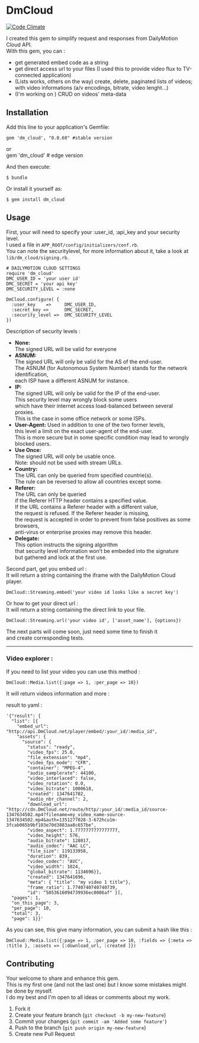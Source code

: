 # DmCloud

[![Code Climate](https://codeclimate.com/badge.png)](https://codeclimate.com/github/elentras/dm_cloud)

I created this gem to simplify request and responses from DailyMotion Cloud API.  
With this gem, you can :  
- get generated embed code as a string  
- get direct access url to your files (I used this to provide video flux to TV-connected application)  
- (Lists works, others on the way) create, delete, paginated lists of videos; with video informations (a/v encodings, bitrate, video lenght...)  
- (I'm working on ) CRUD on videos' meta-data  

## Installation

Add this line to your application's Gemfile:

    gem 'dm_cloud', "0.0.60" #stable version
or  
 	gem 'dm_cloud' # edge version
  
And then execute:

    $ bundle

Or install it yourself as:

    $ gem install dm_cloud

## Usage

First, your will need to specify your :user_id, :api_key and your security level.  
I used a file in `APP_ROOT/config/initializers/conf.rb`.  
You can note the securitylevel, for more information about it, take a look at `lib/dm_cloud/signing.rb`.  

    # DAILYMOTION CLOUD SETTINGS
    require 'dm_cloud'
    DMC_USER_ID = 'your user id'
    DMC_SECRET = 'your api key'
    DMC_SECURITY_LEVEL = :none
    
    DmCloud.configure( { 
      :user_key    =>     DMC_USER_ID,
      :secret_key =>      DMC_SECRET,
      :security_level =>  DMC_SECURITY_LEVEL
    })

Description of security levels :  

  *  **None:**  
      The signed URL will be valid for everyone  
  *  **ASNUM:**  
      The signed URL will only be valid for the AS of the end-user.  
      The ASNUM (for Autonomous System Number) stands for the network identification,  
      each ISP have a different ASNUM for instance.  
  *  **IP:**  
      The signed URL will only be valid for the IP of the end-user.  
      This security level may wrongly block some users  
      which have their internet access load-balanced between several proxies.  
      This is the case in some office network or some ISPs.  
  * **User-Agent:** 
      Used in addition to one of the two former levels,   
      this level a limit on the exact user-agent of the end-user.  
      This is more secure but in some specific condition may lead to wrongly blocked users.  
  * **Use Once:**  
      The signed URL will only be usable once.  
      Note: should not be used with stream URLs.  
  * **Country:**  
      The URL can only be queried from specified countrie(s).  
      The rule can be reversed to allow all countries except some.  
  * **Referer:**  
      The URL can only be queried   
      if the Referer HTTP header contains a specified value.  
      If the URL contains a Referer header with a different value,  
      the request is refused. If the Referer header is missing,  
      the request is accepted in order to prevent from false positives as some browsers,  
      anti-virus or enterprise proxies may remove this header.  
  * **Delegate:**  
      This option instructs the signing algorithm   
      that security level information won’t be embeded into the signature  
      but gathered and lock at the first use.  
  

Second part, get you embed url :  
It will return a string containing the iframe with the DailyMotion Cloud player.  

    DmCloud::Streaming.embed('your video id looks like a secret key')

Or how to get your direct url :  
It will return a string containing the direct link to your file.  

    DmCloud::Streaming.url('your video id', ['asset_name'], {options})

The next parts will come soon, just need some time to finish it  
and create corresponding tests.  

---
### Video explorer :  

If you need to list your video you can use this method :  

    DmCloud::Media.list({:page => 1, :per_page => 10})
It will return videos information and more :  

result to yaml :  
    
    '{"result": {  
      "list": [{  
        "embed_url": "http://api.DmCloud.net/player/embed/:your_id/:media_id",  
        "assets": {  
          "source": {  
            "status": "ready",  
            "video_fps": 25.0,  
            "file_extension": "mp4",  
            "video_fps_mode": "CFR",  
            "container": "MPEG-4",  
            "audio_samplerate": 44100,  
            "video_interlaced": false,
            "video_rotation": 0.0,  
            "video_bitrate": 1000618,  
            "created": 1347641702,  
            "audio_nbr_channel": 2,  
            "download_url": "http://cdn.DmCloud.net/route/http/:your_id/:media_id/source-1347634502.mp4?filename=my_video_name-source-1347634502.mp4&auth=1351277028-3-672hcu1m-3fcab065b9bf103e70d3883aa8c657be",  
            "video_aspect": 1.7777777777777777,  
            "video_height": 576,  
            "audio_bitrate": 128017,  
            "audio_codec": "AAC LC",  
            "file_size": 119133958,  
            "duration": 839,  
            "video_codec": "AVC",  
            "video_width": 1024,  
            "global_bitrate": 1134696}},  
            "created": 1347641696,  
            "meta": { "title": "my video 1 title"},  
            "frame_ratio": 1.7740740740740739,  
            "id": "5053616094739936ec0006af" }],  
      "pages": 1,
      "on_this_page": 3,
      "per_page": 10,
      "total": 3, 
      "page": 1}}'

As you can see, this give many information, you can submit a hash like this :  

    DmCloud::Media.list({:page => 1, :per_page => 10, :fields => {:meta => :title }, :assets => [:download_url, :created ]})



## Contributing

Your welcome to share and enhance this gem.  
This is my first one (and not the last one) but I know some mistakes might be done by myself.  
I do my best and I'm open to all ideas or comments about my work.  

1. Fork it
2. Create your feature branch (`git checkout -b my-new-feature`)
3. Commit your changes (`git commit -am 'Added some feature'`)
4. Push to the branch (`git push origin my-new-feature`)
5. Create new Pull Request
